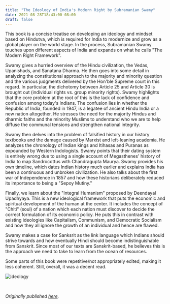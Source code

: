 ```yaml
---
title: "The Ideology of India's Modern Right by Subramanian Swamy"
date: 2021-08-28T18:43:00-08:00
draft: false
---
```


This book is a concise treatise on developing an ideology and mindset based on Hindutva, which is required for India to modernize and grow as a global player on the world stage. In the process, Subramanian Swamy touches upon different aspects of India and expands on what he calls "The Modern Right Framework".

Swamy gives a hurried overview of the Hindu civilization, the Vedas, Upanishads, and Sanatana Dharma. He then goes into some detail in analyzing the constitutional approach to the majority and minority question and the various judgments delivered by the Hon'ble Supreme court in this regard. In particular, the dichotomy between Article 25 and Article 30 is brought out (individual rights vs. group minority rights). Swamy highlights that the core problem at the root of this is the lack of confidence and confusion among today's Indians. The confusion lies in whether the Republic of India, founded in 1947, is a legatee of ancient Hindu India or a new nation altogether. He stresses the need for the majority Hindus and dharmic faiths and the minority Muslims to understand who we are to help diffuse the communal tensions and strengthen national integrity.

Swamy then delves into the problem of falsified history in our history textbooks and the damage caused by Marxist and left-leaning academia. He analyzes the chronology of Indian kings and Itihasas and Puranas as expounded by Western Indologists. Swamy points that their dating system is entirely wrong due to using a single account of Megasthenes' history of India to map Sandrocottus with Chandragupta Maurya. Swamy provides his own timeline, which dates Indian history much earlier and explains India has been a continuous and unbroken civilization. He also talks about the first war of Independence in 1857 and how these historians deliberately reduced its importance to being a "Sepoy Mutiny."

Finally, we learn about the "Integral Humanism" proposed by Deendayal Upadhyaya. This is a new ideological framework that puts the economic and spiritual development of the human at the center. It includes the concept of "Chiti" (soul) of a nation which each nation must discover to decide the correct formulation of its economic policy. He puts this in contrast with existing ideologies like Capitalism, Communism, and Democratic Socialism and how they all ignore the growth of an individual and hence are flawed.

Swamy makes a case for Sanksrit as the link language which Indians should strive towards and how eventually Hindi should become indistinguishable from Sanskrit. Since most of our texts are Sanskrit-based, he believes this is the approach we need to take to learn from the ocean of resources.

Some parts of this book were repetitive/not appropriately edited, making it less coherent. Still, overall, it was a decent read.


![ideology](/ideology.jpg)

&nbsp;&nbsp;

*Originally published [here](https://www.goodreads.com/review/show/4205005983).*